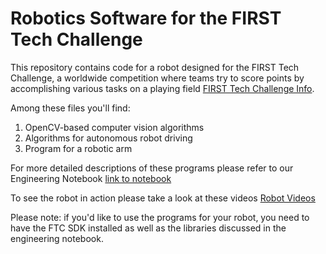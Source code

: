 # Robotics Software for the FIRST Tech Challenge

This repository contains code for a robot designed for the FIRST Tech Challenge, a worldwide competition where teams try to score points by accomplishing various 
tasks on a playing field [FIRST Tech Challenge Info](https://www.firstinspires.org/robotics/ftc).

Among these files you'll find:
1. OpenCV-based computer vision algorithms
2. Algorithms for autonomous robot driving
3. Program for a robotic arm

For more detailed descriptions of these programs please refer to our Engineering Notebook [link to notebook](https://drive.google.com/file/d/10ZbTJVGZZdXm0vC8-VPeun7FNLMnCYfn/view?usp=sharing)

To see the robot in action please take a look at these videos [Robot Videos](https://photos.app.goo.gl/EhdhvV14db5P6dAF6)

Please note: if you'd like to use the programs for your robot, you need to have the FTC SDK installed as well as the libraries discussed in the engineering notebook.
